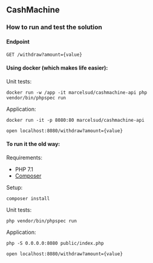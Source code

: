 ## CashMachine

### How to run and test the solution

#### Endpoint

```
GET /withdraw?amount={value}
```

#### Using docker (which makes life easier):

Unit tests:

```
docker run -w /app -it marcelsud/cashmachine-api php vendor/bin/phpspec run
```

Application:

```
docker run -it -p 8080:80 marcelsud/cashmachine-api

open localhost:8080/withdraw?amount={value}
```

#### To run it the old way:

Requirements:
 - PHP 7.1
 - [Composer](https://getcomposer.org)

Setup:

```
composer install
```

Unit tests:

```
php vendor/bin/phpspec run
```

Application:

```
php -S 0.0.0.0:8080 public/index.php

open localhost:8080/withdraw?amount={value}
```
